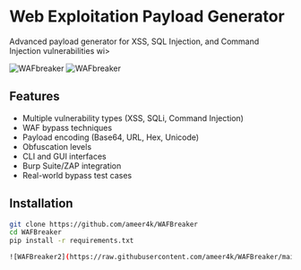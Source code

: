 # Web Exploitation Payload Generator

Advanced payload generator for XSS, SQL Injection, and Command Injection vulnerabilities wi>

![WAFbreaker](https://github.com/user-attachments/assets/a2c41e6d-8c2c-41d7-936c-30cc72939e66)
![WAFbreaker](https://github.com/user-attachments/assets/a2c41e6d-8c2c-41d7-936c-30cc72939e66)


## Features
- Multiple vulnerability types (XSS, SQLi, Command Injection)
- WAF bypass techniques
- Payload encoding (Base64, URL, Hex, Unicode)
- Obfuscation levels
- CLI and GUI interfaces
- Burp Suite/ZAP integration
- Real-world bypass test cases

## Installation
```bash
git clone https://github.com/ameer4k/WAFBreaker
cd WAFBreaker
pip install -r requirements.txt

![WAFBreaker2](https://raw.githubusercontent.com/ameer4k/WAFBreaker/main/images/WAFBreaker2.PNG)


